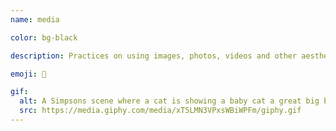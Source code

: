 ```yaml
---
name: media

color: bg-black

description: Practices on using images, photos, videos and other aesthetics on the internet.

emoji: 📸

gif:
  alt: A Simpsons scene where a cat is showing a baby cat a great big ball of yarn.
  src: https://media.giphy.com/media/xT5LMN3VPxsWBiWPFm/giphy.gif
---
```

